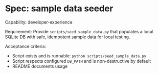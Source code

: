 <!-- OPENSPEC:START -->
# Spec: sample data seeder

Capability: developer-experience

Requirement: Provide `scripts/seed_sample_data.py` that populates a local SQLite DB with safe, idempotent sample data for local testing.

Acceptance criteria:

- Script exists and is runnable: `python scripts/seed_sample_data.py`
- Script respects configured `DB_PATH` and is non-destructive by default
- README documents usage

<!-- OPENSPEC:END -->
